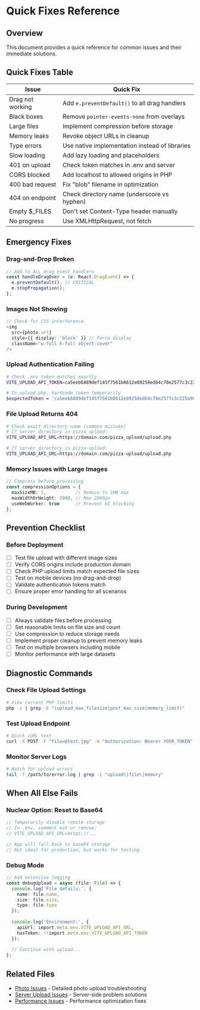 # Quick Fixes Reference

## Overview

This document provides a quick reference for common issues and their immediate solutions.

## Quick Fixes Table

| Issue | Quick Fix |
|-------|-----------|
| Drag not working | Add `e.preventDefault()` to all drag handlers |
| Black boxes | Remove `pointer-events-none` from overlays |
| Large files | Implement compression before storage |
| Memory leaks | Revoke object URLs in cleanup |
| Type errors | Use native implementation instead of libraries |
| Slow loading | Add lazy loading and placeholders |
| 401 on upload | Check token matches in .env and server |
| CORS blocked | Add localhost to allowed origins in PHP |
| 400 bad request | Fix "blob" filename in optimization |
| 404 on endpoint | Check directory name (underscore vs hyphen) |
| Empty $_FILES | Don't set Content-Type header manually |
| No progress | Use XMLHttpRequest, not fetch |

## Emergency Fixes

### Drag-and-Drop Broken
```typescript
// Add to ALL drag event handlers
const handleDragOver = (e: React.DragEvent) => {
  e.preventDefault(); // CRITICAL
  e.stopPropagation();
};
```

### Images Not Showing
```typescript
// Check for CSS interference
<img 
  src={photo.url} 
  style={{ display: 'block' }} // Force display
  className="w-full h-full object-cover"
/>
```

### Upload Authentication Failing
```bash
# Check .env token matches exactly
VITE_UPLOAD_API_TOKEN=ca5eeb6889def145f7561b0612e89258ed64c70e2577c3c225a90d0cd074740a

# In upload.php, hardcode token temporarily
$expectedToken = 'ca5eeb6889def145f7561b0612e89258ed64c70e2577c3c225a90d0cd074740a';
```

### File Upload Returns 404
```bash
# Check exact directory name (common mistake)
# If server directory is pizza_upload:
VITE_UPLOAD_API_URL=https://domain.com/pizza_upload/upload.php

# If server directory is pizza-upload:
VITE_UPLOAD_API_URL=https://domain.com/pizza-upload/upload.php
```

### Memory Issues with Large Images
```typescript
// Compress before processing
const compressionOptions = {
  maxSizeMB: 1,           // Reduce to 1MB max
  maxWidthOrHeight: 2000, // Max 2000px
  useWebWorker: true      // Prevent UI blocking
};
```

## Prevention Checklist

### Before Deployment
- [ ] Test file upload with different image sizes
- [ ] Verify CORS origins include production domain
- [ ] Check PHP upload limits match expected file sizes
- [ ] Test on mobile devices (no drag-and-drop)
- [ ] Validate authentication tokens match
- [ ] Ensure proper error handling for all scenarios

### During Development
- [ ] Always validate files before processing
- [ ] Set reasonable limits on file size and count
- [ ] Use compression to reduce storage needs
- [ ] Implement proper cleanup to prevent memory leaks
- [ ] Test on multiple browsers including mobile
- [ ] Monitor performance with large datasets

## Diagnostic Commands

### Check File Upload Settings
```bash
# View current PHP limits
php -i | grep -E "(upload_max_filesize|post_max_size|memory_limit)"
```

### Test Upload Endpoint
```bash
# Quick cURL test
curl -X POST -F "file=@test.jpg" -H "Authorization: Bearer YOUR_TOKEN" YOUR_UPLOAD_URL
```

### Monitor Server Logs
```bash
# Watch for upload errors
tail -f /path/to/error.log | grep -i "upload\|file\|memory"
```

## When All Else Fails

### Nuclear Option: Reset to Base64
```typescript
// Temporarily disable remote storage
// In .env, comment out or remove:
// VITE_UPLOAD_API_URL=https://...

// App will fall back to base64 storage
// Not ideal for production, but works for testing
```

### Debug Mode
```typescript
// Add extensive logging
const debugUpload = async (file: File) => {
  console.log('File details:', {
    name: file.name,
    size: file.size,
    type: file.type
  });
  
  console.log('Environment:', {
    apiUrl: import.meta.env.VITE_UPLOAD_API_URL,
    hasToken: !!import.meta.env.VITE_UPLOAD_API_TOKEN
  });
  
  // Continue with upload...
};
```

## Related Files

- [Photo Issues](./photo-issues.md) - Detailed photo upload troubleshooting
- [Server Upload Issues](./server-upload-issues.md) - Server-side problem solutions
- [Performance Issues](./performance-issues.md) - Performance optimization fixes